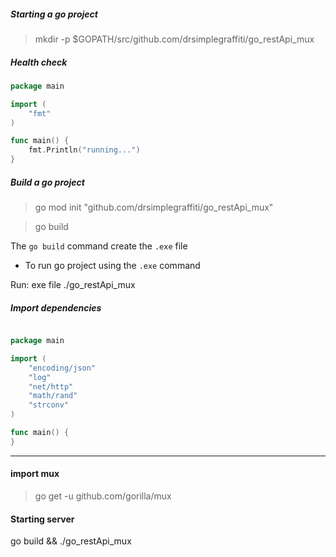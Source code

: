 ##### Starting a go project

> mkdir -p $GOPATH/src/github.com/drsimplegraffiti/go_restApi_mux

##### Health check

```go
package main

import (
	"fmt"
)

func main() {
	fmt.Println("running...")
}

```

##### Build a go project

> go mod init "github.com/drsimplegraffiti/go_restApi_mux"

> go build

The `go build` command create the `.exe` file

- To run go project using the `.exe` command

Run: exe file ./go_restApi_mux

##### Import dependencies

```go

package main

import (
	"encoding/json"
	"log"
	"net/http"
	"math/rand"
	"strconv"
)

func main() {
}

```

---

#### import mux

> go get -u github.com/gorilla/mux

#### Starting server

go build && ./go_restApi_mux
